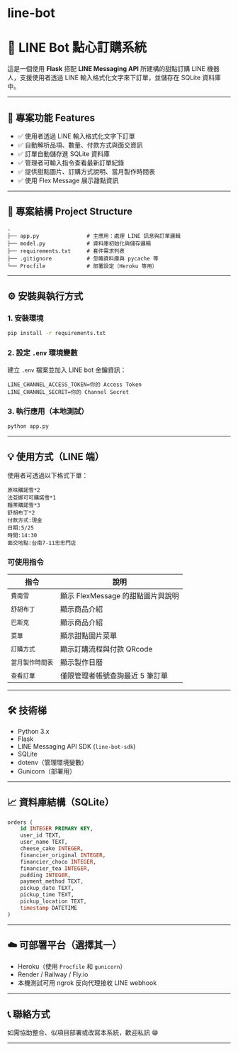 # line-bot
# 🍰 LINE Bot 點心訂購系統

這是一個使用 **Flask** 搭配 **LINE Messaging API** 所建構的甜點訂購 LINE 機器人，支援使用者透過 LINE 輸入格式化文字來下訂單，並儲存在 SQLite 資料庫中。

---

## 🚀 專案功能 Features

* ✅ 使用者透過 LINE 輸入格式化文字下訂單
* ✅ 自動解析品項、數量、付款方式與面交資訊
* ✅ 訂單自動儲存進 SQLite 資料庫
* ✅ 管理者可輸入指令查看最新訂單紀錄
* ✅ 提供甜點圖片、訂購方式說明、當月製作時間表
* ✅ 使用 Flex Message 展示甜點資訊

---

## 📁 專案結構 Project Structure

```
.
├── app.py               # 主應用：處理 LINE 訊息與訂單邏輯
├── model.py             # 資料庫初始化與儲存邏輯
├── requirements.txt     # 套件需求列表
├── .gitignore           # 忽略資料庫與 pycache 等
└── Procfile             # 部署設定（Heroku 等用）
```

---

## ⚙️ 安裝與執行方式

### 1. 安裝環境

```bash
pip install -r requirements.txt
```

### 2. 設定 `.env` 環境變數

建立 `.env` 檔案並加入 LINE bot 金鑰資訊：

```
LINE_CHANNEL_ACCESS_TOKEN=你的 Access Token
LINE_CHANNEL_SECRET=你的 Channel Secret
```

### 3. 執行應用（本地測試）

```bash
python app.py
```

---

## 💡 使用方式（LINE 端）

使用者可透過以下格式下單：

```
原味購諾雪*2
法芟娜可可購諾雪*1
麵茶購諾雪*3
舒胡布丁*2
付款方式:現金
日期:5/25
時間:14:30
面交地點:台南7-11忠忠門店
```

### 可使用指令

| 指令        | 說明                      |
| --------- | ----------------------- |
| `費南雪`     | 顯示 FlexMessage 的甜點圖片與說明 |
| `舒胡布丁`    | 顯示商品介紹                  |
| `巴斯克`     | 顯示商品介紹                  |
| `菜單`      | 顯示甜點圖片菜單                |
| `訂購方式`    | 顯示訂購流程與付款 QRcode        |
| `當月製作時間表` | 顯示製作日曆                  |
| `查看訂單`    | 僅限管理者帳號查詢最近 5 筆訂單       |

---

## 🛠️ 技術梯

* Python 3.x
* Flask
* LINE Messaging API SDK (`line-bot-sdk`)
* SQLite
* dotenv（管理環境變數）
* Gunicorn（部署用）

---

## 📈 資料庫結構（SQLite）

```sql
orders (
    id INTEGER PRIMARY KEY,
    user_id TEXT,
    user_name TEXT,
    cheese_cake INTEGER,
    financier_original INTEGER,
    financier_choco INTEGER,
    financier_tea INTEGER,
    pudding INTEGER,
    payment_method TEXT,
    pickup_date TEXT,
    pickup_time TEXT,
    pickup_location TEXT,
    timestamp DATETIME
)
```

---

## ☁️ 可部署平台（選擇其一）

* Heroku（使用 `Procfile` 和 `gunicorn`）
* Render / Railway / Fly.io
* 本機測試可用 ngrok 反向代理接收 LINE webhook

---

## 📞 聯絡方式

如需協助整合、似項目部署或改寫本系統，歡迎私訊 😁

---
